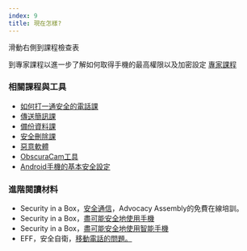 ```yaml
---
index: 9
title: 現在怎樣?
---
```

滑動右側到課程檢查表

到專家課程以進一步了解如何取得手機的最高權限以及加密設定
[專家課程](umbrella://communications/mobile-phones/expert)

### 相關課程與工具

*   [如何打一通安全的電話課](umbrella://communications/making-a-call)
*   [傳送簡訊課](umbrella://communications/sending-a-message)
*   [備份資料課](umbrella://information/backing-up)
*   [安全刪除課](umbrella://information/safely-deleting)
*   [惡意軟體](umbrella://information/malware)
*   [ObscuraCam工具](umbrella://tools/messagging/s_obscuracam.md)
*   [Android手機的基本安全設定](umbrella://tools/other/s_android.md)

### 進階閱讀材料

*   Security in a Box，[安全通信](https://advocacyassembly.org/en/courses/33/#/chapter/1/lesson/1)，Advocacy Assembly的免費在線培訓。
*   Security in a Box，[盡可能安全地使用手機](https://securityinabox.org/en/guide/mobile-phones)
*   Security in a Box，[盡可能安全地使用智能手機](https://securityinabox.org/en/guide/smartphones)
*   EFF，安全自衛，[移動電話的問題。](https://ssd.eff.org/en/module/problem-mobile-phones)